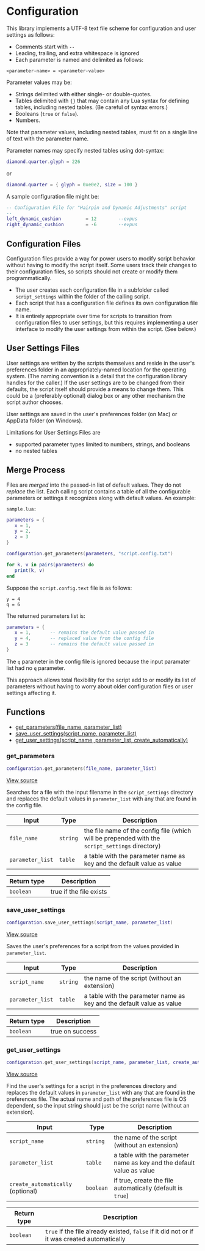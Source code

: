 # Configuration

This library implements a UTF-8 text file scheme for configuration and user settings as follows:

- Comments start with `--`
- Leading, trailing, and extra whitespace is ignored
- Each parameter is named and delimited as follows:

```
<parameter-name> = <parameter-value>
```

Parameter values may be:

- Strings delimited with either single- or double-quotes.
- Tables delimited with `{}` that may contain any Lua syntax for defining tables, including nested tables. (Be careful of syntax errors.)
- Booleans (`true` or `false`).
- Numbers.

Note that parameter values, including nested tables, must fit on a single line of text with the parameter name.

Parameter names may specify nested tables using dot-syntax:

```lua
diamond.quarter.glyph = 226
```

or

```lua
diamond.quarter = { glyph = 0xe0e2, size = 100 }
```

A sample configuration file might be:

```lua
-- Configuration File for "Hairpin and Dynamic Adjustments" script
--
left_dynamic_cushion         = 12        --evpus
right_dynamic_cushion        = -6        --evpus
```

## Configuration Files

Configuration files provide a way for power users to modify script behavior without
having to modify the script itself. Some users track their changes to their configuration files,
so scripts should not create or modify them programmatically.

- The user creates each configuration file in a subfolder called `script_settings` within
the folder of the calling script.
- Each script that has a configuration file defines its own configuration file name.
- It is entirely appropriate over time for scripts to transition from configuration files to user settings,
but this requires implementing a user interface to modify the user settings from within the script.
(See below.)

## User Settings Files

User settings are written by the scripts themselves and reside in the user's preferences folder
in an appropriately-named location for the operating system. (The naming convention is a detail that the
configuration library handles for the caller.) If the user settings are to be changed from their defaults,
the script itself should provide a means to change them. This could be a (preferably optional) dialog box
or any other mechanism the script author chooses.

User settings are saved in the user's preferences folder (on Mac) or AppData folder (on Windows).

Limitations for User Settings Files are

- supported parameter types limited to numbers, strings, and booleans
- no nested tables

## Merge Process

Files are _merged_ into the passed-in list of default values. They do not _replace_ the list. Each calling script contains
a table of all the configurable parameters or settings it recognizes along with default values. An example:

`sample.lua:`

```lua
parameters = {
   x = 1,
   y = 2,
   z = 3
}

configuration.get_parameters(parameters, "script.config.txt")

for k, v in pairs(parameters) do
   print(k, v)
end
```

Suppose the `script.config.text` file is as follows:

```
y = 4
q = 6
```

The returned parameters list is:

```lua
parameters = {
   x = 1,       -- remains the default value passed in
   y = 4,       -- replaced value from the config file
   z = 3        -- remains the default value passed in
}
```

The `q` parameter in the config file is ignored because the input paramater list
had no `q` parameter.

This approach allows total flexibility for the script add to or modify its list of parameters
without having to worry about older configuration files or user settings affecting it.

## Functions

- [get_parameters(file_name, parameter_list)](#get_parameters)
- [save_user_settings(script_name, parameter_list)](#save_user_settings)
- [get_user_settings(script_name, parameter_list, create_automatically)](#get_user_settings)

### get_parameters

```lua
configuration.get_parameters(file_name, parameter_list)
```

[View source](https://github.com/finale-lua/lua-scripts/tree/refs/heads/RGP/add-hashes-to-deploy-yml/src/library/configuration.lua#L200)

Searches for a file with the input filename in the `script_settings` directory and replaces the default values in `parameter_list`
with any that are found in the config file.

| Input | Type | Description |
| ----- | ---- | ----------- |
| `file_name` | `string` | the file name of the config file (which will be prepended with the `script_settings` directory) |
| `parameter_list` | `table` | a table with the parameter name as key and the default value as value |

| Return type | Description |
| ----------- | ----------- |
| `boolean` | true if the file exists |

### save_user_settings

```lua
configuration.save_user_settings(script_name, parameter_list)
```

[View source](https://github.com/finale-lua/lua-scripts/tree/refs/heads/RGP/add-hashes-to-deploy-yml/src/library/configuration.lua#L243)

Saves the user's preferences for a script from the values provided in `parameter_list`.

| Input | Type | Description |
| ----- | ---- | ----------- |
| `script_name` | `string` | the name of the script (without an extension) |
| `parameter_list` | `table` | a table with the parameter name as key and the default value as value |

| Return type | Description |
| ----------- | ----------- |
| `boolean` | true on success |

### get_user_settings

```lua
configuration.get_user_settings(script_name, parameter_list, create_automatically)
```

[View source](https://github.com/finale-lua/lua-scripts/tree/refs/heads/RGP/add-hashes-to-deploy-yml/src/library/configuration.lua#L278)

Find the user's settings for a script in the preferences directory and replaces the default values in `parameter_list`
with any that are found in the preferences file. The actual name and path of the preferences file is OS dependent, so
the input string should just be the script name (without an extension).

| Input | Type | Description |
| ----- | ---- | ----------- |
| `script_name` | `string` | the name of the script (without an extension) |
| `parameter_list` | `table` | a table with the parameter name as key and the default value as value |
| `create_automatically` (optional) | `boolean` | if true, create the file automatically (default is `true`) |

| Return type | Description |
| ----------- | ----------- |
| `boolean` | `true` if the file already existed, `false` if it did not or if it was created automatically |

